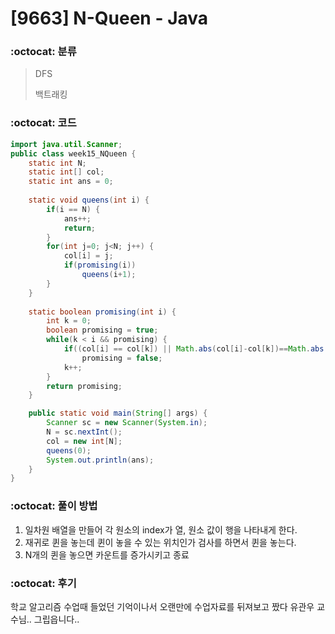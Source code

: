 # [9663] N-Queen - Java

###  :octocat: 분류

> DFS
>
> 백트래킹

### :octocat: 코드

```java
import java.util.Scanner;
public class week15_NQueen {
	static int N;
	static int[] col;
	static int ans = 0;
	
	static void queens(int i) {
		if(i == N) {
			ans++;
			return;
		}		
		for(int j=0; j<N; j++) {
			col[i] = j;
			if(promising(i))
				queens(i+1);
		}
	}
	
	static boolean promising(int i) {
		int k = 0;
		boolean promising = true;
		while(k < i && promising) {
			if((col[i] == col[k]) || Math.abs(col[i]-col[k])==Math.abs(i-k))
				promising = false;
			k++;
		}
		return promising;
	}

	public static void main(String[] args) {
		Scanner sc = new Scanner(System.in);
		N = sc.nextInt();
		col = new int[N];
		queens(0);
		System.out.println(ans);
	}
}
```

### :octocat: 풀이 방법

1. 일차원 배열을 만들어 각 원소의 index가 열, 원소 값이 행을 나타내게 한다.
2. 재귀로 퀸을 놓는데 퀸이 놓을 수 있는 위치인가 검사를 하면서 퀸을 놓는다.
3. N개의 퀸을 놓으면 카운트를 증가시키고 종료

### :octocat: 후기

학교 알고리즘 수업때 들었던 기억이나서 오랜만에 수업자료를 뒤져보고 짰다
유관우 교수님.. 그립읍니다..
